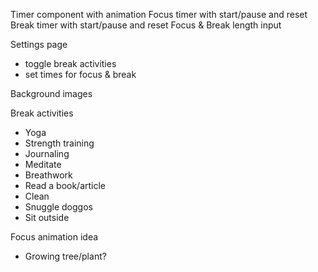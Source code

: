 Timer component with animation
Focus timer with start/pause and reset
Break timer with start/pause and reset
Focus & Break length input

Settings page
- toggle break activities
- set times for focus & break

Background images

Break activities
- Yoga
- Strength training
- Journaling
- Meditate
- Breathwork
- Read a book/article
- Clean
- Snuggle doggos
- Sit outside

Focus animation idea
- Growing tree/plant?